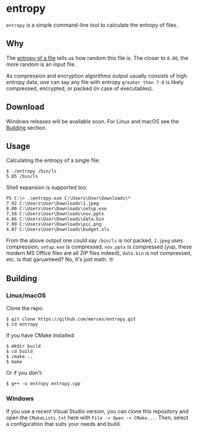 # entropy

`entropy` is a simple command-line tool to calculate the entropy of files.

## Why

The [entropy of a file](https://kennethghartman.com/calculate-file-entropy/) tells us how random this file is.
The closer to `8.00`, the more random is an input file.

As compression and encryption algorithms output usually consists of high entropy data, one can say
any file with entropy `greater than 7.0` is likely compressed, encrypted, or packed (in case of executables).

## Download

Windows releases will be available soon. For Linux and macOS see the [Building](#Building) section.

## Usage

Calculating the entropy of a single file:

    $ ./entropy /bin/ls
    5.85 /bin/ls

Shell expansion is supported too:

    PS C:\> .\entropy.exe C:\Users\User\Downloads\*
    7.92 C:\Users\User\Downloads\1.jpeg
    8.00 C:\Users\User\Downloads\setup.exe
    7.58 C:\Users\User\Downloads\nov.pptx
    4.66 C:\Users\User\Downloads\data.bin
    7.99 C:\Users\User\Downloads\pic.png
    4.07 C:\Users\User\Downloads\budget.xls
    
From the above output one could say `/bin/ls` is not packed, `1.jpeg` uses compression,
`setup.exe` is compressed, `nov.pptx` is compressed (yup, these modern MS Office files are all
ZIP files indeed), `data.bin` is not compressed, etc. Is that garuanteed? No, it's just math. :nerd_face:

## Building

### Linux/macOS

Clone the repo:

    $ git clone https://github.com/merces/entropy.git
    $ cd entropy
    
If you have CMake installed:
    
    $ mkdir build
    $ cd build
    $ cmake ..
    $ make
    
Or if you don't:

    $ g++ -o entropy entropy.cpp
    
### Windows

If you use a recent Visual Studio version, you can clone this repository and open the `CMakeLists.txt` here
with `File -> Open -> CMake...`. Then, select a configuration that suits your needs and build.
  